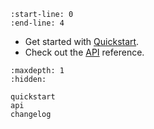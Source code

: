 ```{include} ../README.md
:start-line: 0
:end-line: 4
```

- Get started with [Quickstart](guides/quickstart).
- Check out the [API](api) reference.

```{toctree}
:maxdepth: 1
:hidden:

quickstart
api
changelog
```
